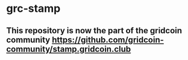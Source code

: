 # grc-stamp

## This repository is now the part of the gridcoin community https://github.com/gridcoin-community/stamp.gridcoin.club

